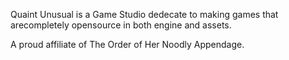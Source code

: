 Quaint Unusual is a Game Studio dedecate to making games that arecompletely opensource in both engine and assets.


A proud affiliate of The Order of Her Noodly Appendage.

<!---
quaintunusual/quaintunusual is a ✨ special ✨ repository because its `README.md` (this file) appears on your GitHub profile.
You can click the Preview link to take a look at your changes.
--->
